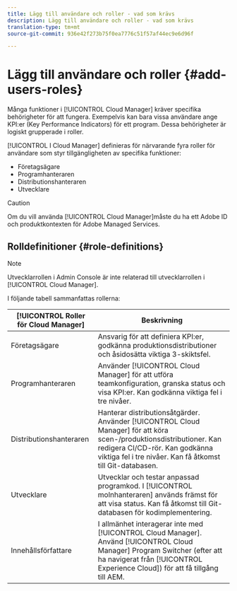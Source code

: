 ```yaml
---
title: Lägg till användare och roller - vad som krävs
description: Lägg till användare och roller - vad som krävs
translation-type: tm+mt
source-git-commit: 936e42f273b75f0ea7776c51f57af44ec9e6d96f

---
```



# Lägg till användare och roller {#add-users-roles}


Många funktioner i [!UICONTROL Cloud Manager] kräver specifika behörigheter för att fungera. Exempelvis kan bara vissa användare ange KPI:er (Key Performance Indicators) för ett program. Dessa behörigheter är logiskt grupperade i roller.

[!UICONTROL I Cloud Manager] definieras för närvarande fyra roller för användare som styr tillgängligheten av specifika funktioner:

* Företagsägare
* Programhanteraren
* Distributionshanteraren
* Utvecklare

>[!CAUTION]
>
>Om du vill använda [!UICONTROL Cloud Manager]måste du ha ett Adobe ID och produktkontexten för Adobe Managed Services.

## Rolldefinitioner {#role-definitions}

>[!NOTE]
>
>Utvecklarrollen i Admin Console är inte relaterad till utvecklarrollen i [!UICONTROL Cloud Manager].

I följande tabell sammanfattas rollerna:

| [!UICONTROL Roller för Cloud Manager] | Beskrivning |
|--- |--- |
| Företagsägare | Ansvarig för att definiera KPI:er, godkänna produktionsdistributioner och åsidosätta viktiga 3-skiktsfel. |
| Programhanteraren | Använder [!UICONTROL Cloud Manager] för att utföra teamkonfiguration, granska status och visa KPI:er. Kan godkänna viktiga fel i tre nivåer. |
| Distributionshanteraren | Hanterar distributionsåtgärder. Använder [!UICONTROL Cloud Manager] för att köra scen-/produktionsdistributioner. Kan redigera CI/CD-rör. Kan godkänna viktiga fel i tre nivåer. Kan få åtkomst till Git-databasen. |
| Utvecklare | Utvecklar och testar anpassad programkod. I [!UICONTROL molnhanteraren] används främst för att visa status. Kan få åtkomst till Git-databasen för kodimplementering. |
| Innehållsförfattare | I allmänhet interagerar inte med [!UICONTROL Cloud Manager]. Använd [!UICONTROL Cloud Manager] Program Switcher (efter att ha navigerat från [!UICONTROL Experience Cloud]) för att få tillgång till AEM. |